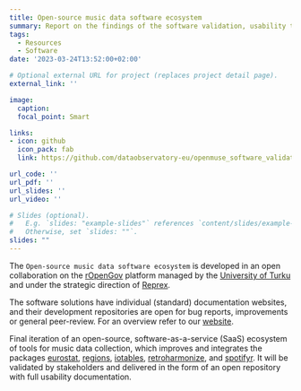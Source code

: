 ```yaml
---
title: Open-source music data software ecosystem
summary: Report on the findings of the software validation, usability testing, and development roadmap workshops.
tags:
  - Resources
  - Software
date: '2023-03-24T13:52:00+02:00'

# Optional external URL for project (replaces project detail page).
external_link: ''

image:
  caption: 
  focal_point: Smart

links:
- icon: github
  icon_pack: fab
  link: https://github.com/dataobservatory-eu/openmuse_software_validation_report

url_code: ''
url_pdf: ''
url_slides: ''
url_video: ''

# Slides (optional).
#   E.g. `slides: "example-slides"` references `content/slides/example-slides.md`.
#   Otherwise, set `slides: ""`.
slides: ""
---
```


The `Open-source music data software ecosystem` is developed in an open collaboration on the [rOpenGov](/authors/rOpenGov/) platform managed by the [University of Turku](authors/utu/) and under the strategic direction of [Reprex](/authors/reprex/).

The software solutions have individual (standard) documentation websites, and their development repositories are open for bug reports, improvements or general peer-review. For an overview refer to our [website](https://music.dataobservatory.eu/#releases).

Final iteration of an open-source, software-as-a-service (SaaS) ecosystem of tools for music data collection, which improves and integrates the packages [eurostat](https://ropengov.github.io/eurostat/index.html), [regions](https://regions.dataobservatory.eu/), [iotables](https://iotables.dataobservatory.eu/), [retroharmonize](https://retroharmonize.dataobservatory.eu/), and [spotifyr](https://cloud.r-project.org/web/packages/spotifyr/index.html). It will be validated by stakeholders and delivered in the form of an open repository with full usability documentation.
